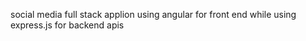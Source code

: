 social media full stack applion using angular for front end while using express.js for backend apis
